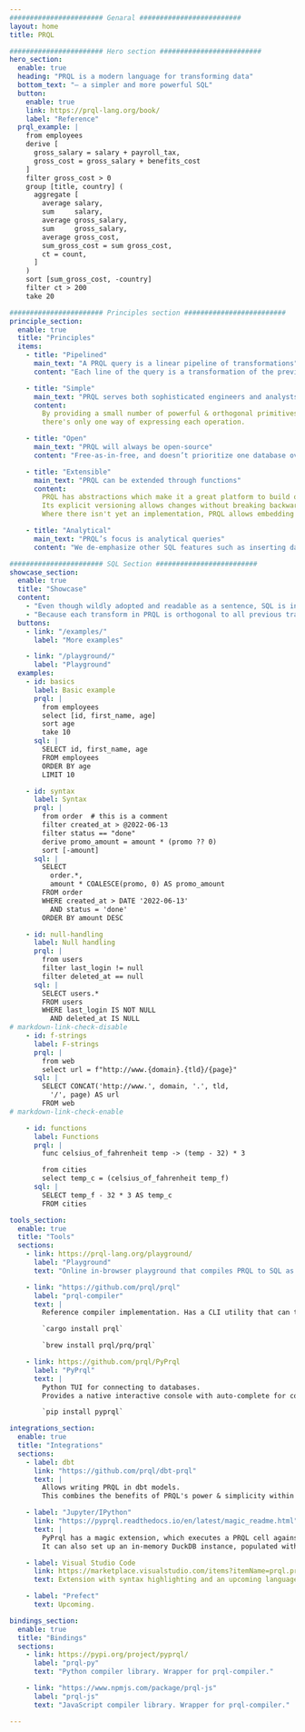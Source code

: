 ```yaml
---
####################### Genaral #########################
layout: home
title: PRQL

####################### Hero section #########################
hero_section:
  enable: true
  heading: "PRQL is a modern language for transforming data"
  bottom_text: "— a simpler and more powerful SQL"
  button:
    enable: true
    link: https://prql-lang.org/book/
    label: "Reference"
  prql_example: |
    from employees
    derive [
      gross_salary = salary + payroll_tax,
      gross_cost = gross_salary + benefits_cost
    ]
    filter gross_cost > 0
    group [title, country] (
      aggregate [
        average salary,
        sum     salary,
        average gross_salary,
        sum     gross_salary,
        average gross_cost,
        sum_gross_cost = sum gross_cost,
        ct = count,
      ]
    )
    sort [sum_gross_cost, -country]
    filter ct > 200
    take 20

####################### Principles section #########################
principle_section:
  enable: true
  title: "Principles"
  items:
    - title: "Pipelined"
      main_text: "A PRQL query is a linear pipeline of transformations"
      content: "Each line of the query is a transformation of the previous line’s result. This makes it easy to read, and simple to write."

    - title: "Simple"
      main_text: "PRQL serves both sophisticated engineers and analysts without coding experience."
      content:
        By providing a small number of powerful & orthogonal primitives, queries are simpler —
        there's only one way of expressing each operation.

    - title: "Open"
      main_text: "PRQL will always be open-source"
      content: "Free-as-in-free, and doesn’t prioritize one database over others. By compiling to SQL, PRQL is instantly compatible with most databases, and existing tools or programming languages that manage SQL. Where possible, PRQL unifies syntax across databases."

    - title: "Extensible"
      main_text: "PRQL can be extended through functions"
      content:
        PRQL has abstractions which make it a great platform to build on.
        Its explicit versioning allows changes without breaking backward-compatibility.
        Where there isn't yet an implementation, PRQL allows embedding SQL with S-Strings.

    - title: "Analytical"
      main_text: "PRQL’s focus is analytical queries"
      content: "We de-emphasize other SQL features such as inserting data or transactions."

####################### SQL Section #########################
showcase_section:
  enable: true
  title: "Showcase"
  content:
    - "Even though wildly adopted and readable as a sentence, SQL is inconsistent and becomes unmanageable as soon as query complexity goes beyond the most simple queries."
    - "Because each transform in PRQL is orthogonal to all previous transforms, it is always easy to extend your query. On top of that, PRQL offers modern features, such syntax for dates, ranges and f-strings as well as functions, type checking and better null handling."
  buttons:
    - link: "/examples/"
      label: "More examples"

    - link: "/playground/"
      label: "Playground"
  examples:
    - id: basics
      label: Basic example
      prql: |
        from employees
        select [id, first_name, age]
        sort age
        take 10
      sql: |
        SELECT id, first_name, age
        FROM employees
        ORDER BY age
        LIMIT 10

    - id: syntax
      label: Syntax
      prql: |
        from order  # this is a comment
        filter created_at > @2022-06-13
        filter status == "done"
        derive promo_amount = amount * (promo ?? 0)
        sort [-amount]
      sql: |
        SELECT
          order.*,
          amount * COALESCE(promo, 0) AS promo_amount
        FROM order
        WHERE created_at > DATE '2022-06-13'
          AND status = 'done'
        ORDER BY amount DESC

    - id: null-handling
      label: Null handling
      prql: |
        from users
        filter last_login != null
        filter deleted_at == null
      sql: |
        SELECT users.*
        FROM users
        WHERE last_login IS NOT NULL
          AND deleted_at IS NULL
# markdown-link-check-disable
    - id: f-strings
      label: F-strings
      prql: |
        from web
        select url = f"http://www.{domain}.{tld}/{page}"
      sql: |
        SELECT CONCAT('http://www.', domain, '.', tld,
          '/', page) AS url
        FROM web
# markdown-link-check-enable

    - id: functions
      label: Functions
      prql: |
        func celsius_of_fahrenheit temp -> (temp - 32) * 3

        from cities
        select temp_c = (celsius_of_fahrenheit temp_f)
      sql: |
        SELECT temp_f - 32 * 3 AS temp_c
        FROM cities

tools_section:
  enable: true
  title: "Tools"
  sections:
    - link: https://prql-lang.org/playground/
      label: "Playground"
      text: "Online in-browser playground that compiles PRQL to SQL as you type."

    - link: "https://github.com/prql/prql"
      label: "prql-compiler"
      text: |
        Reference compiler implementation. Has a CLI utility that can transpile, format and annotate PRQL queries.

        `cargo install prql`

        `brew install prql/prq/prql`

    - link: https://github.com/prql/PyPrql
      label: "PyPrql"
      text: |
        Python TUI for connecting to databases.
        Provides a native interactive console with auto-complete for column names and Jupyter/IPython cell magic.

        `pip install pyprql`

integrations_section:
  enable: true
  title: "Integrations"
  sections:
    - label: dbt
      link: "https://github.com/prql/dbt-prql"
      text: |
        Allows writing PRQL in dbt models.
        This combines the benefits of PRQL's power & simplicity within queries, with dbt's version control, lineage & testing across queries.

    - label: "Jupyter/IPython"
      link: "https://pyprql.readthedocs.io/en/latest/magic_readme.html"
      text: |
        PyPrql has a magic extension, which executes a PRQL cell against a database.
        It can also set up an in-memory DuckDB instance, populated with a pandas dataframes.

    - label: Visual Studio Code
      link: https://marketplace.visualstudio.com/items?itemName=prql.prql
      text: Extension with syntax highlighting and an upcoming language server.

    - label: "Prefect"
      text: Upcoming.

bindings_section:
  enable: true
  title: "Bindings"
  sections:
    - link: https://pypi.org/project/pyprql/
      label: "prql-py"
      text: "Python compiler library. Wrapper for prql-compiler."

    - link: "https://www.npmjs.com/package/prql-js"
      label: "prql-js"
      text: "JavaScript compiler library. Wrapper for prql-compiler."

---
```

